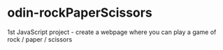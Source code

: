 # odin-rockPaperScissors
1st JavaScript project - create a webpage where you can play a game of rock / paper / scissors
